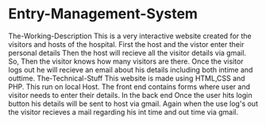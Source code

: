 # Entry-Management-System
The-Working-Description
This is a very interactive website created for the visitors and hosts of the hospital.
First the host and the vistor enter their personal details
Then the host will recieve all the visitor details via gmail.
So, Then the visitor knows how many visitors are there.
Once the visitor logs out he will recieve an email about his details including both intime and outtime.
The-Technical-Stuff
This website is made using HTML,CSS and PHP.
This run on local Host.
The front end contains forms where user and visitor needs to enter their details.
In the back end Once the user hits login button his details will be sent to host via gmail.
Again when the use log's out the visitor recieves a mail regarding his int time and out time via gmail.

